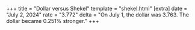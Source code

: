 +++
title = "Dollar versus Shekel"
template = "shekel.html"
[extra]
date = "July  2, 2024"
rate = "3.772"
delta = "On July  1, the dollar was 3.763. The dollar became 0.251% stronger."
+++
